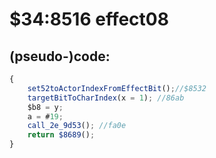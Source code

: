 ﻿
# $34:8516 effect08

<summary></summary>

## (pseudo-)code:
```js
{
	set52toActorIndexFromEffectBit();//$8532
	targetBitToCharIndex(x = 1); //86ab
	$b8 = y;
	a = #19;
	call_2e_9d53(); //fa0e
	return $8689();
}
```



